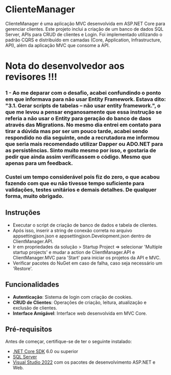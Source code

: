 
# ClienteManager

ClienteManager é uma aplicação MVC desenvolvida em ASP.NET Core para gerenciar clientes. Este projeto inclui a criação de um banco de dados SQL Server, APIs para CRUD de clientes e Login. Foi implementado utilizando o padrão CQRS e distribuído em camadas (Core, Application, Infrastructure, API), além da aplicação MVC que consome a API.

# Nota do desenvolvedor aos revisores !!!
### 1 - Ao me deparar com o desafio, acabei confundindo o ponto em que informava para não usar Entity Framework. Estava dito: "3.1. Gerar scripts de tabelas – não usar entity framework.", o que me levou a pensar enganosamente que essa instrução se referia a não usar o Entity para geração do banco de daos através das Migrations. No mesmo dia entrei em contato para tirar a dúvida mas por ser um pouco tarde, acabei sendo respondido no dia seguinte, onde a recrutadora me informou que seria mais recomendado utilizar Dapper ou ADO.NET para as persistências. Sinto muito mesmo por isso, e gostaria de pedir que ainda assim verificassem o código. Mesmo que apenas para um feedback. 

### Custei um tempo considerável pois fiz do zero, o que acabou fazendo com que eu não tivesse tempo suficiente para validações, testes unitários e demais detalhes. De qualquer forma, muito obrigado.

## Instruções

- Executar o script de criação de banco de dados e tabela de clientes. 
- Após isso, inserir a string de conexão correta no arquivo appsettingjson.json e appsettingjson.Development.json dentro de ClientManager.API.
- Ir em propriedades da solução > Startup Project => selecionar 'Multiple startup projects' e mudar a action de ClientManager.API e ClientManager.MVC para 'Start' para iniciar os projetos da API e MVC.
- Verificar pacotes do NuGet em caso de falha, caso seja necessário um 'Restore'.

## Funcionalidades

- **Autenticação**: Sistema de login com criação de cookies.
- **CRUD de Clientes**: Operações de criação, leitura, atualização e exclusão de clientes.
- **Interface Amigável**: Interface web desenvolvida em MVC Core.

## Pré-requisitos

Antes de começar, certifique-se de ter o seguinte instalado:

- [.NET Core SDK](https://dotnet.microsoft.com/download) 6.0 ou superior
- [SQL Server](https://www.microsoft.com/en-us/sql-server/sql-server-downloads)
- [Visual Studio 2022](https://visualstudio.microsoft.com/) com os pacotes de desenvolvimento ASP.NET e Web.



